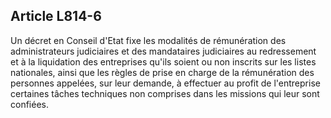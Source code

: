 Article L814-6
----
Un décret en Conseil d'Etat fixe les modalités de rémunération des
administrateurs judiciaires et des mandataires judiciaires au redressement et à
la liquidation des entreprises qu'ils soient ou non inscrits sur les listes
nationales, ainsi que les règles de prise en charge de la rémunération des
personnes appelées, sur leur demande, à effectuer au profit de l'entreprise
certaines tâches techniques non comprises dans les missions qui leur sont
confiées.
